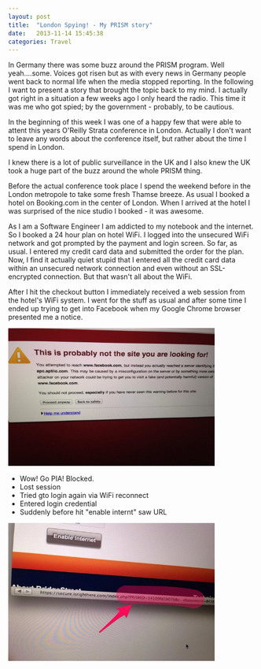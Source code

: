 ```yaml
---
layout: post
title:  "London Spying! - My PRISM story"
date:   2013-11-14 15:45:38
categories: Travel
---
```


In Germany there was some buzz around the PRISM program. Well yeah....some. Voices got risen but as with every news in Germany people went back to normal life when the media stopped reporting.
In the following I want to present a story that brought the topic back to my mind. I actually got right in a situation a few weeks ago I only heard the radio. This time it was me who got spied; by the government - probably, to be cautious.

In the beginning of this week I was one of a happy few that were able to attent this years O'Reilly Strata conference in London. Actually I don't want to leave any words about the conference itself, but rather about the time I spend in London.

I knew there is a lot of public surveillance in the UK and I also knew the UK took a huge part of the buzz around the whole PRISM thing.

Before the actual conference took place I spend the weekend before in the London metropole to take some fresh Thamse breeze. As usual I booked a hotel on Booking.com in the center of London. When I arrived at the hotel I was surprised of the nice studio I booked - it was awesome. 

As I am a Software Engineer I am addicted to my notebook and the internet. So I booked a 24 hour plan on hotel WiFi. I logged into the unsecured WiFi network and got prompted by the payment and login screen. So far, as usual. I entered my credit card data and submitted the order for the plan. Now, I find it actually quiet stupid that I entered all the credit card data within an unsecured network connection and even without an SSL-encrypted connection. But that wasn't all about the WiFi. 

After I hit the checkout button I immediately received a web session from the hotel's WiFi system. I went for the stuff as usual and after some time I ended up trying to get into Facebook when my Google Chrome browser presented me a notice.

<img style="height:20em;width:30em" src="/images/london_spying-chrome_alert.jpg" />

- Wow! Go PIA! Blocked.
- Lost session
- Tried gto login again via WiFi reconnect
- Entered login credential
- Suddenly before hit "enable internt" saw URL

<img style="height:20em;width:30em" alt="Image showing Bridgestreet London Bridge Hotel's WiFi login screen sending login data to a URL that has a query string parameter called 'PRISMID'" title="Image showing Bridgestreet London Bridge Hotel's WiFi login screen sending login data to a URL that has a query string parameter called 'PRISMID'"  src="/images/london_spying-wifi-login-prismid.jpg" />

